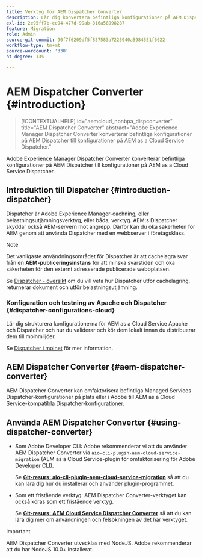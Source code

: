 ```yaml
---
title: Verktyg för AEM Dispatcher Converter
description: Lär dig konvertera befintliga konfigurationer på AEM Dispatcher till konfigurationer på AEM as a Cloud Service Dispatcher.
exl-id: 2e95ff7b-cc94-477d-99ab-816a58998287
feature: Migration
role: Admin
source-git-commit: 90f7f6209df5f837583a7225940a5984551f6622
workflow-type: tm+mt
source-wordcount: '330'
ht-degree: 13%

---
```


# AEM Dispatcher Converter {#introduction}

>[!CONTEXTUALHELP]
>id="aemcloud_nonbpa_dispconverter"
>title="AEM Dispatcher Converter"
>abstract="Adobe Experience Manager Dispatcher Converter konverterar befintliga konfigurationer på AEM Dispatcher till konfigurationer på AEM as a Cloud Service Dispatcher."

Adobe Experience Manager Dispatcher Converter konverterar befintliga konfigurationer på AEM Dispatcher till konfigurationer på AEM as a Cloud Service Dispatcher.

## Introduktion till Dispatcher {#introduction-dispatcher}

Dispatcher är Adobe Experience Manager-cachning, eller belastningsutjämningsverktyg, eller båda, verktyg. AEM:s Dispatcher skyddar också AEM-servern mot angrepp. Därför kan du öka säkerheten för AEM genom att använda Dispatcher med en webbserver i företagsklass.

>[!NOTE]
>Det vanligaste användningsområdet för Dispatcher är att cachelagra svar från en **AEM-publiceringsinstans** för att minska svarstiden och öka säkerheten för den externt adresserade publicerade webbplatsen.

Se [Dispatcher - översikt](https://experienceleague.adobe.com/docs/experience-manager-dispatcher/using/dispatcher.html) om du vill veta hur Dispatcher utför cachelagring, returnerar dokument och utför belastningsutjämning.

### Konfiguration och testning av Apache och Dispatcher {#dispatcher-configurations-cloud}

Lär dig strukturera konfigurationerna för AEM as a Cloud Service Apache och Dispatcher och hur du validerar och kör dem lokalt innan du distribuerar dem till molnmiljöer.

Se [Dispatcher i molnet](https://experienceleague.adobe.com/docs/experience-manager-cloud-service/content/implementing/content-delivery/disp-overview.html) för mer information.

## AEM Dispatcher Converter {#aem-dispatcher-converter}

AEM Dispatcher Converter kan omfaktorisera befintliga Managed Services Dispatcher-konfigurationer på plats eller i Adobe till AEM as a Cloud Service-kompatibla Dispatcher-konfigurationer.

## Använda AEM Dispatcher Converter {#using-dispatcher-converter}

* Som Adobe Developer CLI: Adobe rekommenderar vi att du använder AEM Dispatcher Converter via `aio-cli-plugin-aem-cloud-service-migration` (AEM as a Cloud Service-plugin för omfaktorisering för Adobe Developer CLI).

  Se **[Git-resurs: aio-cli-plugin-aem-cloud-service-migration](https://github.com/adobe/aio-cli-plugin-aem-cloud-service-migration#introduction)** så att du kan lära dig hur du installerar och använder plugin-programmet.

* Som ett fristående verktyg: AEM Dispatcher Converter-verktyget kan också köras som ett fristående verktyg.

  Se **[Git-resurs: AEM Cloud Service Dispatcher Converter](https://github.com/adobe/aem-cloud-service-source-migration/tree/master/packages/dispatcher-converter)** så att du kan lära dig mer om användningen och felsökningen av det här verktyget.

>[!IMPORTANT]
>AEM Dispatcher Converter utvecklas med NodeJS. Adobe rekommenderar att du har NodeJS 10.0+ installerat.
